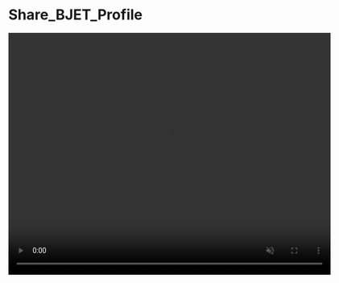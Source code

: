 # Share_BJET_Profile

<video width="640" height="480" autoplay loop muted>
  <source src="profile_share.mov" type="video/quicktime">
  Your browser does not support the video tag. 
</video>
